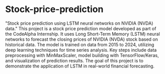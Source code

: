 # Stock-price-prediction
"Stock price prediction using LSTM neural networks on NVIDIA (NVDA) data."
This project is a stock price prediction model developed as part of the CodeAlpha Internship. It uses Long Short-Term Memory (LSTM) neural networks to forecast the closing prices of NVIDIA (NVDA) stock based on historical data. The model is trained on data from 2015 to 2024, utilizing deep learning techniques for time series analysis. Key steps include data preprocessing with MinMaxScaler, model building with TensorFlow/Keras, and visualization of prediction results. The goal of this project is to demonstrate the application of LSTM in real-world financial forecasting.
